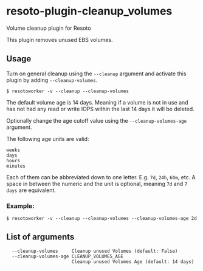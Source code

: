 # resoto-plugin-cleanup_volumes
Volume cleanup plugin for Resoto

This plugin removes unused EBS volumes.

## Usage
Turn on general cleanup using the `--cleanup` argument and activate this plugin by adding `--cleanup-volumes`.
```
$ resotoworker -v --cleanup --cleanup-volumes
```

The default volume age is 14 days. Meaning if a volume is not in use and has not had any read or write IOPS within
the last 14 days it will be deleted.

Optionally change the age cutoff value using the `--cleanup-volumes-age` argument.

The following age units are valid:
```
weeks
days
hours
minutes
```

Each of them can be abbreviated down to one letter. E.g. `7d`, `24h`, `60m`, etc. A space in between the numeric and the unit is optional,
meaning `7d` and `7 days` are equivalent.

### Example:
```
$ resotoworker -v --cleanup --cleanup-volumes --cleanup-volumes-age 2d
```

## List of arguments
```
  --cleanup-volumes     Cleanup unused Volumes (default: False)
  --cleanup-volumes-age CLEANUP_VOLUMES_AGE
                        Cleanup unused Volumes Age (default: 14 days)
```
